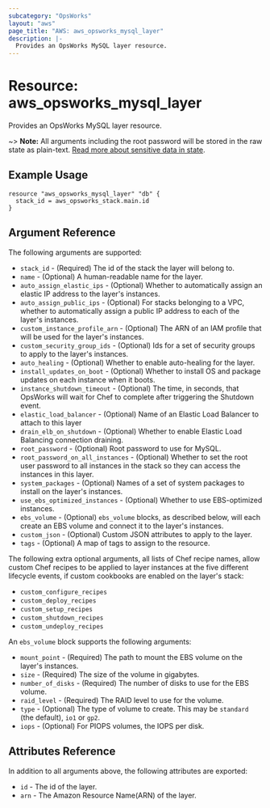 ```yaml
---
subcategory: "OpsWorks"
layout: "aws"
page_title: "AWS: aws_opsworks_mysql_layer"
description: |-
  Provides an OpsWorks MySQL layer resource.
---
```


# Resource: aws_opsworks_mysql_layer

Provides an OpsWorks MySQL layer resource.

~> **Note:** All arguments including the root password will be stored in the raw state as plain-text.
[Read more about sensitive data in state](/docs/state/sensitive-data.html).

## Example Usage

```hcl
resource "aws_opsworks_mysql_layer" "db" {
  stack_id = aws_opsworks_stack.main.id
}
```

## Argument Reference

The following arguments are supported:

* `stack_id` - (Required) The id of the stack the layer will belong to.
* `name` - (Optional) A human-readable name for the layer.
* `auto_assign_elastic_ips` - (Optional) Whether to automatically assign an elastic IP address to the layer's instances.
* `auto_assign_public_ips` - (Optional) For stacks belonging to a VPC, whether to automatically assign a public IP address to each of the layer's instances.
* `custom_instance_profile_arn` - (Optional) The ARN of an IAM profile that will be used for the layer's instances.
* `custom_security_group_ids` - (Optional) Ids for a set of security groups to apply to the layer's instances.
* `auto_healing` - (Optional) Whether to enable auto-healing for the layer.
* `install_updates_on_boot` - (Optional) Whether to install OS and package updates on each instance when it boots.
* `instance_shutdown_timeout` - (Optional) The time, in seconds, that OpsWorks will wait for Chef to complete after triggering the Shutdown event.
* `elastic_load_balancer` - (Optional) Name of an Elastic Load Balancer to attach to this layer
* `drain_elb_on_shutdown` - (Optional) Whether to enable Elastic Load Balancing connection draining.
* `root_password` - (Optional) Root password to use for MySQL.
* `root_password_on_all_instances` - (Optional) Whether to set the root user password to all instances in the stack so they can access the instances in this layer.
* `system_packages` - (Optional) Names of a set of system packages to install on the layer's instances.
* `use_ebs_optimized_instances` - (Optional) Whether to use EBS-optimized instances.
* `ebs_volume` - (Optional) `ebs_volume` blocks, as described below, will each create an EBS volume and connect it to the layer's instances.
* `custom_json` - (Optional) Custom JSON attributes to apply to the layer.
* `tags` - (Optional) A map of tags to assign to the resource.

The following extra optional arguments, all lists of Chef recipe names, allow
custom Chef recipes to be applied to layer instances at the five different
lifecycle events, if custom cookbooks are enabled on the layer's stack:

* `custom_configure_recipes`
* `custom_deploy_recipes`
* `custom_setup_recipes`
* `custom_shutdown_recipes`
* `custom_undeploy_recipes`

An `ebs_volume` block supports the following arguments:

* `mount_point` - (Required) The path to mount the EBS volume on the layer's instances.
* `size` - (Required) The size of the volume in gigabytes.
* `number_of_disks` - (Required) The number of disks to use for the EBS volume.
* `raid_level` - (Required) The RAID level to use for the volume.
* `type` - (Optional) The type of volume to create. This may be `standard` (the default), `io1` or `gp2`.
* `iops` - (Optional) For PIOPS volumes, the IOPS per disk.

## Attributes Reference

In addition to all arguments above, the following attributes are exported:

* `id` - The id of the layer.
* `arn` - The Amazon Resource Name(ARN) of the layer.
